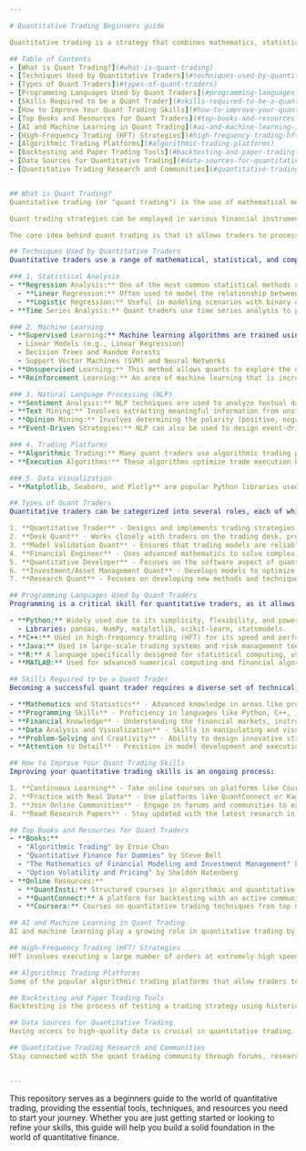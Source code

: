 ```yaml
---

# Quantitative Trading Beginners guide

Quantitative trading is a strategy that combines mathematics, statistics, and computer science to make trading decisions based on data-driven insights. By analyzing historical data and using sophisticated algorithms, quantitative traders can identify patterns and market inefficiencies that can be leveraged for profitable trading strategies. This repository provides a foundation for anyone looking to understand and engage in quantitative trading, offering tools, resources, and techniques to get started.

## Table of Contents
- [What is Quant Trading?](#what-is-quant-trading)
- [Techniques Used by Quantitative Traders](#techniques-used-by-quantitative-traders)
- [Types of Quant Traders](#types-of-quant-traders)
- [Programming Languages Used by Quant Traders](#programming-languages-used-by-quant-traders)
- [Skills Required to be a Quant Trader](#skills-required-to-be-a-quant-trader)
- [How to Improve Your Quant Trading Skills](#how-to-improve-your-quant-trading-skills)
- [Top Books and Resources for Quant Traders](#top-books-and-resources-for-quant-traders)
- [AI and Machine Learning in Quant Trading](#ai-and-machine-learning-in-quant-trading)
- [High-Frequency Trading (HFT) Strategies](#high-frequency-trading-hft-strategies)
- [Algorithmic Trading Platforms](#algorithmic-trading-platforms)
- [Backtesting and Paper Trading Tools](#backtesting-and-paper-trading-tools)
- [Data Sources for Quantitative Trading](#data-sources-for-quantitative-trading)
- [Quantitative Trading Research and Communities](#quantitative-trading-research-and-communities)


## What is Quant Trading?
Quantitative trading (or "quant trading") is the use of mathematical models, algorithms, and statistical techniques to analyze financial markets and automate the process of making trading decisions. The fundamental premise is that large amounts of financial data can reveal trends, patterns, and correlations that traders can use to make better decisions. Unlike traditional discretionary trading, which relies on human intuition and judgment, quant trading is systematic, data-driven, and typically executed through automated trading systems.

Quant trading strategies can be employed in various financial instruments, including stocks, bonds, commodities, and currencies. The strategies range from high-frequency trading (HFT), where trades are executed in fractions of a second, to algorithmic trading designed for longer-term strategies that focus on price trends or arbitrage opportunities.

The core idea behind quant trading is that it allows traders to process huge amounts of data, detect complex patterns, and make trading decisions without human biases. This systematic and mathematical approach helps minimize risks, improve performance, and exploit market inefficiencies.

## Techniques Used by Quantitative Traders
Quantitative traders use a range of mathematical, statistical, and computational techniques to analyze and trade financial markets. Below are the key techniques used by quants in their trading strategies:

### 1. Statistical Analysis
- **Regression Analysis:** One of the most common statistical methods used in quant trading. Regression is employed to understand the relationship between a dependent variable (e.g., asset price) and one or more independent variables (e.g., market factors, interest rates). By identifying relationships and predicting future values, traders can make informed decisions.
  - **Linear Regression:** Often used to model the relationship between assets and market indicators.
  - **Logistic Regression:** Useful in modeling scenarios with binary outcomes, such as whether a price will go up or down.
- **Time Series Analysis:** Quant traders use time series analysis to predict future movements based on historical data. This technique involves analyzing data points indexed in time order (such as stock prices over time). Methods like ARIMA (AutoRegressive Integrated Moving Average) and GARCH (Generalized Autoregressive Conditional Heteroskedasticity) are commonly applied for forecasting volatility and price movements.

### 2. Machine Learning
- **Supervised Learning:** Machine learning algorithms are trained using labeled data (i.e., historical prices with known outcomes). This method allows quants to build predictive models that can estimate future price movements, trends, or volatility. Common supervised techniques include:
  - Linear Models (e.g., Linear Regression)
  - Decision Trees and Random Forests
  - Support Vector Machines (SVM) and Neural Networks
- **Unsupervised Learning:** This method allows quants to explore the data without predefined outcomes. Clustering techniques like K-Means and Principal Component Analysis (PCA) help uncover hidden patterns and structures in the data, such as market regimes or anomalies.
- **Reinforcement Learning:** An area of machine learning that is increasingly used in quantitative finance. In reinforcement learning, agents (algorithms) learn by interacting with the environment, receiving feedback (reward or penalty), and adjusting strategies based on that feedback. This technique is used in portfolio optimization and trading strategies.

### 3. Natural Language Processing (NLP)
- **Sentiment Analysis:** NLP techniques are used to analyze textual data such as news articles, earnings reports, and social media feeds to gauge market sentiment. By quantifying sentiment, traders can anticipate how the market might react to specific events.
- **Text Mining:** Involves extracting meaningful information from unstructured text.
- **Opinion Mining:** Involves determining the polarity (positive, negative, or neutral) of the text.
- **Event-Driven Strategies:** NLP can also be used to design event-driven trading strategies, where trades are triggered based on specific news events (e.g., earnings releases, geopolitical developments).

### 4. Trading Platforms
- **Algorithmic Trading:** Many quant traders use algorithmic trading platforms to develop, backtest, and deploy trading strategies. These platforms, such as MetaTrader, Interactive Brokers, and QuantConnect, allow quants to write and test trading algorithms in a controlled environment.
- **Execution Algorithms:** These algorithms optimize trade execution by minimizing market impact and transaction costs. Examples include VWAP (Volume Weighted Average Price) and TWAP (Time Weighted Average Price).

### 5. Data Visualization
- **Matplotlib, Seaborn, and Plotly** are popular Python libraries used to visualize large datasets. Data visualization is an essential step in the quant trading process to identify correlations, patterns, and trends in the data. Heatmaps and Scatter Plots are often used to analyze correlations between financial instruments, while Candlestick Charts are commonly used to visualize historical price data.

## Types of Quant Traders
Quantitative traders can be categorized into several roles, each of which focuses on a different aspect of the trading process. Here’s an overview of the different types of quant traders:

1. **Quantitative Trader** - Designs and implements trading strategies based on mathematical models.
2. **Desk Quant** - Works closely with traders on the trading desk, providing real-time pricing models.
3. **Model Validation Quant** - Ensures that trading models are reliable and accurate.
4. **Financial Engineer** - Uses advanced mathematics to solve complex problems in finance, such as derivative pricing.
5. **Quantitative Developer** - Focuses on the software aspect of quantitative trading, building infrastructure for algorithmic execution.
6. **Investment/Asset Management Quant** - Develops models to optimize portfolios and minimize risk in asset management firms.
7. **Research Quant** - Focuses on developing new methods and techniques for quantitative trading.

## Programming Languages Used by Quant Traders
Programming is a critical skill for quantitative traders, as it allows them to implement, test, and optimize their strategies. Below are some of the key programming languages used by quants:

- **Python:** Widely used due to its simplicity, flexibility, and powerful data analysis libraries.
  - Libraries: pandas, NumPy, matplotlib, scikit-learn, statsmodels.
- **C++:** Used in high-frequency trading (HFT) for its speed and performance.
- **Java:** Used in large-scale trading systems and risk management tools.
- **R:** A language specifically designed for statistical computing, used for time series forecasting and data visualization.
- **MATLAB:** Used for advanced numerical computing and financial algorithm development.

## Skills Required to be a Quant Trader
Becoming a successful quant trader requires a diverse set of technical, analytical, and financial skills:

- **Mathematics and Statistics** - Advanced knowledge in areas like probability theory, calculus, and linear algebra.
- **Programming Skills** - Proficiency in languages like Python, C++, Java for implementing algorithms and automating strategies.
- **Financial Knowledge** - Understanding the financial markets, instruments, and economic indicators.
- **Data Analysis and Visualization** - Skills in manipulating and visualizing large datasets using tools like pandas and matplotlib.
- **Problem-Solving and Creativity** - Ability to design innovative strategies and solve complex problems.
- **Attention to Detail** - Precision in model development and execution to avoid significant losses.

## How to Improve Your Quant Trading Skills
Improving your quantitative trading skills is an ongoing process:

1. **Continuous Learning** - Take online courses on platforms like Coursera, Udemy, and QuantInsti.
2. **Practice with Real Data** - Use platforms like QuantConnect or Kaggle to backtest strategies with real market data.
3. **Join Online Communities** - Engage in forums and communities to exchange ideas and strategies.
4. **Read Research Papers** - Stay updated with the latest research in quantitative finance.

## Top Books and Resources for Quant Traders
- **Books:**
  - "Algorithmic Trading" by Ernie Chan
  - "Quantitative Finance for Dummies" by Steve Bell
  - "The Mathematics of Financial Modeling and Investment Management" by Sergio M. Focardi
  - "Option Volatility and Pricing" by Sheldon Natenberg
- **Online Resources:**
  - **QuantInsti:** Structured courses in algorithmic and quantitative trading.
  - **QuantConnect:** A platform for backtesting with an active community.
  - **Coursera:** Courses on quantitative trading techniques from top universities.

## AI and Machine Learning in Quant Trading
AI and machine learning play a growing role in quantitative trading by enabling the development of predictive models, detecting complex patterns, and improving portfolio management. Techniques such as deep learning, reinforcement learning, and NLP are widely applied to enhance trading algorithms.

## High-Frequency Trading (HFT) Strategies
HFT involves executing a large number of orders at extremely high speeds, often within milliseconds. Strategies typically include market making, arbitrage, and momentum-based trading, with a focus on minimizing latency and maximizing speed.

## Algorithmic Trading Platforms
Some of the popular algorithmic trading platforms that allow traders to backtest, implement, and deploy strategies include **MetaTrader**, **Interactive Brokers**, and **QuantConnect**. These platforms provide access to market data, APIs, and robust execution features.

## Backtesting and Paper Trading Tools
Backtesting is the process of testing a trading strategy using historical data. Tools like **Backtrader**, **QuantConnect**, and **Zipline** allow traders to backtest strategies and paper trade before executing them in live markets.

## Data Sources for Quantitative Trading
Having access to high-quality data is crucial in quantitative trading. Some common data sources include **Yahoo Finance**, **Quandl**, **Alpha Vantage**, and **Google Finance**.

## Quantitative Trading Research and Communities
Stay connected with the quant trading community through forums, research papers, and professional networks like **Quantopian**, **QuantInsti**, and **The Quantitative Finance Journal**.


---
```


This repository serves as a beginners guide to the world of quantitative trading, providing the essential tools, techniques, and resources you need to start your journey. Whether you are just getting started or looking to refine your skills, this guide will help you build a solid foundation in the world of quantitative finance.

